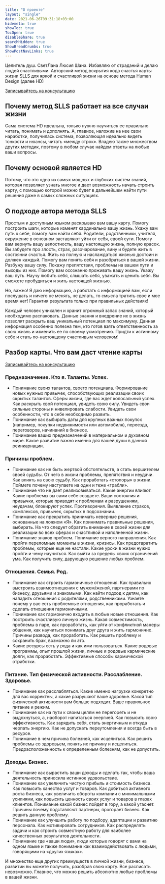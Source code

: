 ```yaml
---
title: "О проекте"
layout: "single"
date: 2021-06-26T09:31:18+03:00
hidemeta: true
showToc: true
TocOpen: true
disableShare: true
searchHidden: true
ShowBreadCrumbs: true
ShowPostNavLinks: true
---
```



Целитель душ. СветЛана Люсия Шанэ. Избавляю от страданий и делаю людей счастливыми. Авторский метод вскрытия кода счастья карты жизни SLLS для яркой и счастливой жизни на основе метода Human Design (далее HD)

[Записывайтесь на консультацию](/tags/консультация/)

## Почему метод SLLS работает на все случаи жизни

Сама система HD идеальна, только нужно научиться ее правильно читать, понимать и дополнять. А, главное, наложив на нее свои наработки, получилась система, позволяющая идеально видеть тонкости и нюансы, читать «между строк». Владею также множеством других методик, поэтому в любом случае найдем ответы на любые ваши вопросы.

## Почему основой является HD

Потому, что это одна из самых мощных и глубоких систем знаний, которая позволяет узнать многое и дает возможность начать строить карту, с помощью которой можно будет в дальнейшем найти пути решения даже в самых сложных ситуациях.

## О подходе автора метода SLLS

Простым и доступным языком раскрываю вам вашу карту. Помогу построить шаги, которые изменят кардинально вашу жизнь. Укажу вам путь к себе, помогу вам найти себя. Родители, родственники, учителя, окружение в основном заставляют уйти от себя, своей сути. Помогу вам вернуть вашу целостность, вашу настоящую жизнь, полную красок. Вы забудете про злость, страх, разочарование, вину и будете жить в состоянии счастья. Жить на полную и наслаждаться жизнью достоин и должен каждый. Помогу вам понять себя и разобраться в вашей жизни. Разбужу вашу силу. Покажу препятствия, проблемы на вашем пути и выходы из них. Помогу вам осознанно проживать вашу жизнь. Укажу ваш путь. Научу любить себя, слышать себя, уважать и ценить себя. Вы сможете пробудиться и жить настоящей жизнью.

Но, важно! Я даю информацию, а работать с информацией вам, если послушать и ничего не менять, не делать, то смысла тратить свое и мое время нет! Гарантия результата только при правильных действиях!

Каждый человек уникален и хранит огромный запас знаний, который необходимо распаковать. Данные знания и внедрение их в жизнь позволят раскрыть ваш уникальный потенциал по максимуму. Данная информация особенно полезна тем, кто готов взять ответственность за свою жизнь и изменить ее по своему усмотрению. Придти к истинному себе и стать по-настоящему счастливым человеком!

## Разбор карты. Что вам даст чтение карты

[Записывайтесь на консультацию](/tags/консультация/)

### Предназначение. Кто я. Таланты. Успех.

- Понимание своих талантов, своего потенциала. Формирование новых нужных привычек, способствующих реализации своих скрытых талантов. Сферы жизни, где вас ждет колосальный успех. Как раскрыть свой потенциал, увидеть свою силу. Увидеть свои сильные стороны и нивелировать слабости. Увидеть свои особенности, что в себе необходимо развить.
- Понимание как выбирать даты для крупных важных покупок (например, покупки недвижимости или автомобиля), переезда, переговоров, начинаний в бизнесе.
- Понимание ваших предназначений в материальном и духовном мире. Какое развитие важно именно для вашей души в данной реинкарнации.

### Причины проблем.

- Понимание как не быть жертвой обстоятельств, а стать вершителем своей судьбы. От чего в жизни проблемы, препятствия и неудачи. Как влиять на свою судьбу. Как проработать «стопоры» в жизни. Поймете почему наступаете на одни и теже «грабли».
- Понимание что не дает реализовываться. Какие энергии влияют. Какие проблемы вы сами себе создаете. Ваши состояния и привычки, которые приводят к проблемам и разрушениям, неудачам, блокируют успех. Противоречия. Выявление страхов, комплексов, привычек, скрытых в подсознании.
- Понимание как прекратить принимать неверные решения, основанные на ложном «Я». Как принимать правильные решения, выбирать. На что следует обратить внимание в своей жизни для реализации во всех сферах и счастливой и наполненной жизни.
- Понимание знаков проблем. Понимание верного направления. Как пройти переломные моменты в жизни, кризисы. Как предотвратить проблемы, которые еще не настали. Какие уроки в жизни нужно пройти и чему научиться. Как выйти за пределы своих ограничений ума. Как получить силу, дарующую решение любых проблем.

### Отношения. Семья. Род.

- Понимание как строить гармоничные отношения. Как правильно выстроить взаимоотношения с мужем/женой, партнерами по бизнесу, друзьями и знакомыми. Как найти подход к детям, как наладить отношения с родителями, родственниками. Узнаете почему у вас есть проблемные отношения, как проработать и сделать отношения гармоничными.
- Понимание как гармонично входить в любые новые отношения. Как построить счастливую личную жизнь. Какая совместимость, проблемы в паре, как проработать, как уйти от конфликтной манеры общения, как научиться понимать друг друга и жить гармонично. Причины развода, как проработать. Как решить проблему и сохранить брак, возможно ли это.
- Какие ресурсы есть у рода и как ими пользоваться. Какие родовые программы, опыт прошлой жизни, личные и родовые кармические долги, как проработать. Эффективные способы кармической отработки.

### Питание. Тип физической активности. Расслабление. Здоровье.

- Понимание как расслабляться. Какие именно нагрузки конкретно для вас корректны, а какие разрушают ваше здоровье. Какой тип физической активности вам больше подходит. Ваше правильное питание и режим.
- Понимание как на пути к своим целям не перегореть и не выдохнуться, а, наоборот напитаться энергией. Как повысить свою эффективность. Как зарядить себя, стать энергичным и откуда черпать энергию. Как не допускать переутомления и всегда быть в ресурсе.
- Понимание в чем причина болезней, как исцелиться. Как решить проблемы со здоровьем, понять их причину и исцелиться. Предрасположенность к определенным болезням, как не допустить.

### Доходы. Бизнес.

- Понимание как вырастить ваши доходы и сделать так, чтобы ваша деятельность приносила истинное удовольствие.
- Понимание как увеличить чистую прибыль и стоимость бизнеса. Как повысить качество услуг и товаров. Как добиться активного роста бизнеса, как увеличить обороты компании с минимальными усилиями, как повысить ценность своих услуг и товаров в глазах клиентов. Понимание какой бизнес пойдет в гору, а какой угаснет. Причины почему подставляют партнеры, прогорает бизнес. Как решить данную проблему.
- Понимание как улучшить работу по подбору, адаптации и развитию персонала. Как мотивировать сотрудников. Как распределять задачи и как строить совместную работу для наиболее качественных результатов деятельности.
- Понимание где «ваши люди», люди которые говорят с вами на одном языке и также понимание как взаимодействовать с людьми, говорящими на «других языках».

И множество еще других преимуществ в личной жизни, бизнесе, развитии вы можете получить, разобрав свою карту. Все расписать невозможно. Главное, что можно решить абсолютно любые проблемы в вашей жизни.
